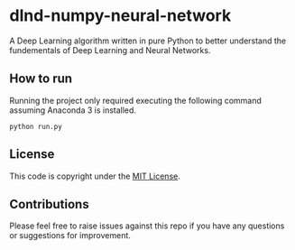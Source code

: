# dlnd-numpy-neural-network
A Deep Learning algorithm written in pure Python to better understand the fundementals of Deep Learning and Neural Networks.

## How to run
Running the project only required executing the following command assuming Anaconda 3 is installed.

```shell script
python run.py
```
## License
This code is copyright under the [MIT License](LICENSE).

## Contributions
Please feel free to raise issues against this repo if you have any questions or suggestions for improvement.
